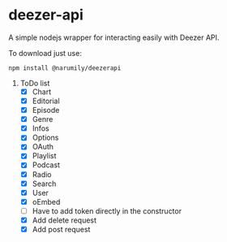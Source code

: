 # deezer-api
 A simple nodejs wrapper for interacting easily with Deezer API.

 To download just use:
 ```
 npm install @narumily/deezerapi
 ```

1. ToDo list 
    - [x] Chart 
    - [x] Editorial 
    - [x] Episode
    - [x] Genre 
    - [x] Infos 
    - [x] Options
    - [x] OAuth
    - [x] Playlist
    - [x] Podcast 
    - [x] Radio
    - [x] Search
    - [x] User 
    - [x] oEmbed
    - [ ] Have to add token directly in the constructor
    - [x] Add delete request
    - [x] Add post request
